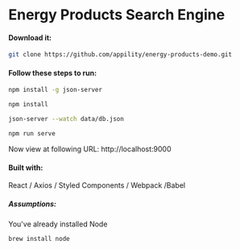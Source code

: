 # Energy Products Search Engine

#### Download it:
```bash
git clone https://github.com/appility/energy-products-demo.git
```
#### Follow these steps to run:

```bash
npm install -g json-server
```
```bash
npm install
```
```bash
json-server --watch data/db.json
```
```bash
npm run serve
```

Now view at following URL:  http://localhost:9000

#### Built with:
React / Axios / Styled Components / Webpack /Babel

##### Assumptions:
You've already installed Node
```bash
brew install node
```
